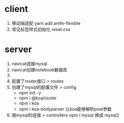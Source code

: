# client
1. 移动端适配   yarn add amfe-flexible
2. 常见标签样式初始化   reset.css

# server
1. navicat连接mysql
2. navicat创建notebook数据库
3. 
4. 配置了router接口 > routes
5. 创建了mysql的配置文件 > config  
    - npm init -y
    - npm i @koa/router
    - npm i koa
    - npm i koa-bodyparser 让koa能够解析post参数
6. 做mysql的连接 > controllers      npm i mysql  换成 mysql2
